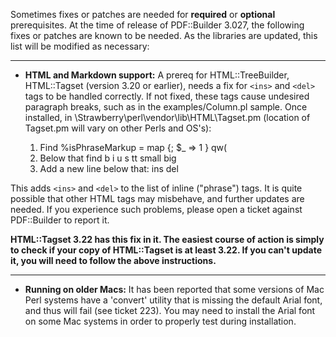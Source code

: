 Sometimes fixes or patches are needed for **required** or **optional** 
prerequisites. At the time of release of PDF::Builder 3.027, the following 
fixes or patches are known to be needed. As the libraries are updated, this 
list will be modified as necessary:

-----------------------

* **HTML and Markdown support:** A prereq for HTML::TreeBuilder, HTML::Tagset 
(version 3.20 or earlier), needs 
a fix for `<ins>` and `<del>` tags to be handled correctly. If not fixed, these
tags cause undesired paragraph breaks, such as in the examples/Column.pl sample.
Once installed, in \Strawberry\perl\vendor\lib\HTML\Tagset.pm (location of
Tagset.pm will vary on other Perls and OS's):

    1. Find  %isPhraseMarkup = map {; $\_ => 1 } qw(
    2. Below that find     b i u s tt small big
    3. Add a new line below that:   ins del

This adds `<ins>` and `<del>` to the list of inline ("phrase") tags. It is quite
possible that other HTML tags may misbehave, and further updates are needed.
If you experience such problems, please open a ticket against PDF::Builder to
report it.

**HTML::Tagset 3.22 has this fix in it. The easiest course of action is simply
to check if your copy of HTML::Tagset is at least 3.22. If you can't update it,
you will need to follow the above instructions.**

-----------------------

* **Running on older Macs:** It has been reported that some versions of Mac 
Perl systems have a 'convert' utility that is missing the default Arial font, 
and thus will fail (see ticket 223). You may need to install the Arial font on
some Mac systems in order to properly test during installation.

